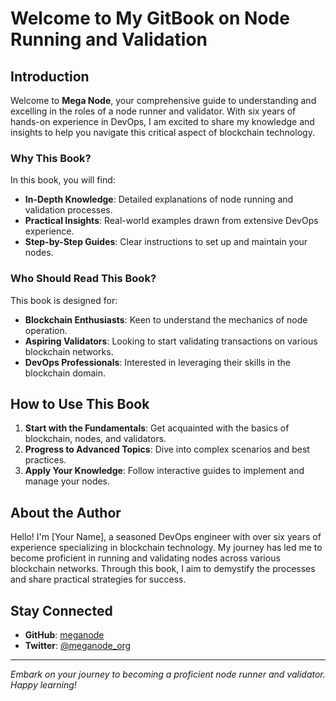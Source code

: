 # Welcome to My GitBook on Node Running and Validation

<!-- ![Banner Image](https://example.com/banner.jpg) -->

## Introduction

Welcome to **Mega Node**, your comprehensive guide to understanding and excelling in the roles of a node runner and validator. With six years of hands-on experience in DevOps, I am excited to share my knowledge and insights to help you navigate this critical aspect of blockchain technology.

### Why This Book?

In this book, you will find:
- **In-Depth Knowledge**: Detailed explanations of node running and validation processes.
- **Practical Insights**: Real-world examples drawn from extensive DevOps experience.
- **Step-by-Step Guides**: Clear instructions to set up and maintain your nodes.

### Who Should Read This Book?

This book is designed for:
- **Blockchain Enthusiasts**: Keen to understand the mechanics of node operation.
- **Aspiring Validators**: Looking to start validating transactions on various blockchain networks.
- **DevOps Professionals**: Interested in leveraging their skills in the blockchain domain.

## How to Use This Book

1. **Start with the Fundamentals**: Get acquainted with the basics of blockchain, nodes, and validators.
2. **Progress to Advanced Topics**: Dive into complex scenarios and best practices.
3. **Apply Your Knowledge**: Follow interactive guides to implement and manage your nodes.

## About the Author

<!-- ![Author Image](https://example.com/author.jpg) -->

Hello! I'm [Your Name], a seasoned DevOps engineer with over six years of experience specializing in blockchain technology. My journey has led me to become proficient in running and validating nodes across various blockchain networks. Through this book, I aim to demystify the processes and share practical strategies for success.

## Stay Connected

- **GitHub**: [meganode](https://github.com/meganodeorg)
- **Twitter**: [@meganode_org](https://twitter.com/meganode_org)

---

*Embark on your journey to becoming a proficient node runner and validator. Happy learning!*
